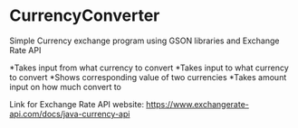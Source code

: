 # CurrencyConverter 

Simple Currency exchange program using GSON libraries and Exchange Rate API 

  *Takes input from what currency to convert
  *Takes input to what currency to convert
  *Shows corresponding value of two currencies
  *Takes amount input on how much convert to



Link for Exchange Rate API website: https://www.exchangerate-api.com/docs/java-currency-api
